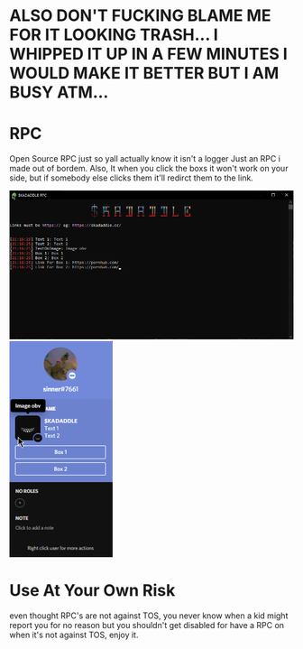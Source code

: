 # ALSO DON'T FUCKING BLAME ME FOR IT LOOKING TRASH... I WHIPPED IT UP IN A FEW MINUTES I WOULD MAKE IT BETTER BUT I AM BUSY ATM...



# RPC
Open Source RPC just so yall actually know it isn't a logger
Just an RPC i made out of bordem. Also, It when you click the boxs it won't work on your side, but if somebody else clicks them it'll redirct them to the link.


![](image1.png)
![](image2.png)



# Use At Your Own Risk
even thought RPC's are not against TOS, you never know when a kid might report you for no reason but you shouldn't get disabled for have a RPC on when it's not against TOS, enjoy it.
